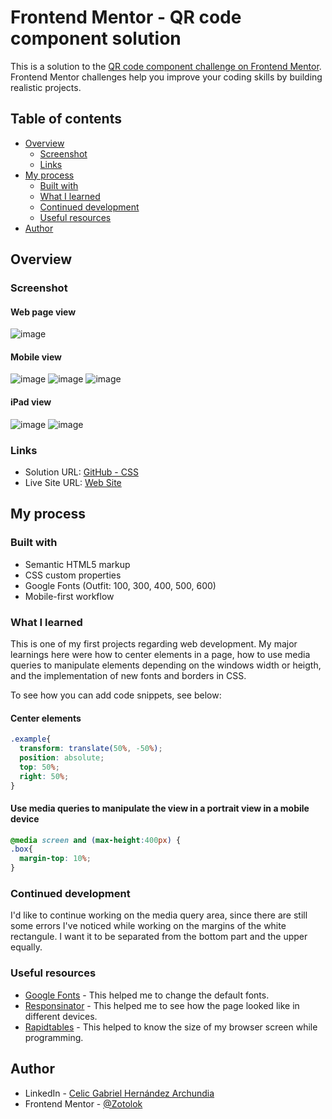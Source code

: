 # Frontend Mentor - QR code component solution

This is a solution to the [QR code component challenge on Frontend Mentor](https://www.frontendmentor.io/challenges/qr-code-component-iux_sIO_H). Frontend Mentor challenges help you improve your coding skills by building realistic projects. 

## Table of contents

- [Overview](#overview)
  - [Screenshot](#screenshot)
  - [Links](#links)
- [My process](#my-process)
  - [Built with](#built-with)
  - [What I learned](#what-i-learned)
  - [Continued development](#continued-development)
  - [Useful resources](#useful-resources)
- [Author](#author)


## Overview

### Screenshot
#### Web page view
![image](https://github.com/Zotolok/Front-End/assets/66386227/c0db2109-e66d-4e77-a261-115400ee59ce)

#### Mobile view
![image](https://github.com/Zotolok/Front-End/assets/66386227/c45aa3dd-dd33-42ff-867e-718b829b1bc3)
![image](https://github.com/Zotolok/Front-End/assets/66386227/32e60950-25b7-437c-b940-f4151d6a36a2)
![image](https://github.com/Zotolok/Front-End/assets/66386227/edefaa12-50b6-4a0d-8637-8d546c2ce889)

#### iPad view
![image](https://github.com/Zotolok/Front-End/assets/66386227/f9e36aee-aadc-4943-9b14-858a84ef0ac5)
![image](https://github.com/Zotolok/Front-End/assets/66386227/6399a4d5-644f-4ff2-9443-6f4f419292cb)


### Links

- Solution URL: [GitHub - CSS]([(https://github.com/Zotolok/Front-End/blob/79ded6c7de0d819ec3fb243d4e245234bdb38b09/QR_Code/CSS/styles.css)])
- Live Site URL: [Web Site]([(https://qrcode-amber-mu.vercel.app/)])

## My process

### Built with

- Semantic HTML5 markup
- CSS custom properties
- Google Fonts (Outfit: 100, 300, 400, 500, 600)
- Mobile-first workflow


### What I learned

This is one of my first projects regarding web development. My major learnings here were how to center elements in a page, how to use media queries to manipulate elements depending on the windows width or heigth, and the implementation of new fonts and borders in CSS.

To see how you can add code snippets, see below:
#### Center elements
```css
.example{
  transform: translate(50%, -50%);
  position: absolute;
  top: 50%;
  right: 50%;
}
```
#### Use media queries to manipulate the view in a portrait view in a mobile device
```css
@media screen and (max-height:400px) {
.box{
  margin-top: 10%;
}
```


### Continued development

I'd like to continue working on the media query area, since there are still some errors I've noticed while working on the margins of the white rectangule. I want it to be separated from the bottom part and the upper equally.


### Useful resources

- [Google Fonts](https://fonts.google.com/) - This helped me to change the default fonts.
- [Responsinator](http://www.responsinator.com/) - This helped me to see how the page looked like in different devices.
- [Rapidtables](https://www.rapidtables.org/web/tools/window-size.html) -  This helped to know the size of my browser screen while programming.


## Author

- LinkedIn - [Celic Gabriel Hernández Archundia](www.linkedin.com/in/celic-gabriel-hernández-archundia-63935a1b5)
- Frontend Mentor - [@Zotolok](https://www.frontendmentor.io/profile/Zotolok)
